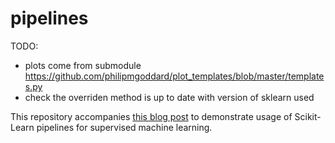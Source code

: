 # pipelines

TODO:

- plots come from submodule https://github.com/philipmgoddard/plot_templates/blob/master/templates.py
- check the overriden method is up to date with version of sklearn used

This repository accompanies [this blog post](http://philipmgoddard.com/modeling/sklearn_pipelines) to demonstrate usage of Scikit-Learn
pipelines for supervised machine learning.
